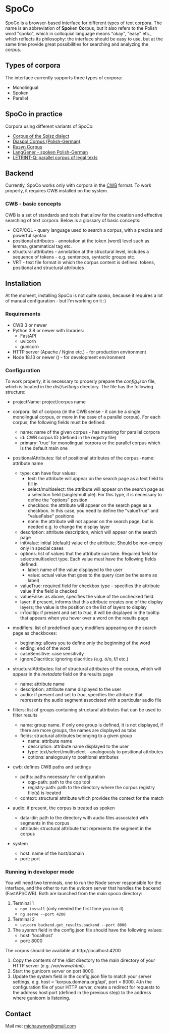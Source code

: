# SpoCo

SpoCo is a browser-based interface for different types of text corpora. The name is an abbreviation of **Spo**ken **Co**rpus, but it also refers to the Polish word "spoko", which in colloquial language means "okay", "easy" etc., which reflects its philosophy: the interface should be easy to use, but at the same time provide great possibilities for searching and analyzing the corpus.

## Types of corpora

The interface currently supports three types of corpora:

* Monolingual
* Spoken
* Parallel

## SpoCo in practice

Corpora using different variants of SpoCo:

* [Corpus of the Spisz dialect]()
* [Diaspol Corpus (Polish-German)](http://www.diaspol.uw.edu.pl/polniem)
* [Rusyn Corpus](https://www.russinisch.uni-freiburg.de/corpus)
* [LangGener - spoken Polish-German](https://langgener.ijp.pan.pl)
* [LETRINT-Q: parallel corpus of legal texts](https://letrint.unige.ch/LETRINT-Q/)

## Backend

Currently, SpoCo works only with corpora in the [CWB](https://cwb.sourceforge.io/) format. To work properly, it requires CWB installed on the system.

### CWB - basic concepts

CWB is a set of standards and tools that allow for the creation and effective searching of text corpora. Below is a glossary of basic concepts:

* CQP/CQL - query language used to search a corpus, with a precise and powerful syntax
* positional attributes - annotation at the token (word) level such as lemma, grammatical tag etc.
* structural attributes - annotation at the structural level, includes a sequence of tokens - e.g. sentences, syntactic groups etc.
* VRT - text file format in which the corpus content is defined: tokens, positional and structural attributes

## Installation

At the moment, installing SpoCo is not quite *spoko*, because it requires a lot of manual configuration - but I'm working on it :)

### Requirements

- CWB 3 or newer
- Python 3.8 or newer with libraries:
    - FastAPI
    - uvicorn
    - gunicorn
- HTTP server (Apache / Nginx etc.) - for production environment
- Node 18.13 or newer () - for development environment

### Configuration

To work properly, it is necessary to properly prepare the *config.json* file, which is located in the *dist/settings* directory. The file has the following structure:

- projectName: project/corpus name

- corpora: list of corpora (in the CWB sense - it can be a single monolingual corpus, or more in the case of a parallel corpus). For each corpus, the following fields must be defined:

    - name: name of the given corpus - has meaning for parallel corpora
    - id: CWB corpus ID (defined in the registry file)
    - primary: 'true' for monolingual corpora or the parallel corpus which is the default main one

- positionalAttributes: list of positional attributes of the corpus
    -name: attribute name
    - type: can have four values:
        - text: the attribute will appear on the search page as a text field to fill in
        - select/multiselect: the attribute will appear on the search page as a selection field (single/multiple). For this type, it is necessary to define the "options" position
        - checkbox: the attribute will appear on the search page as a checkbox. In  this case, you need to define the "valueTrue" and "valueFalse" positions
        - none: the attribute will not appear on the search page, but is needed e.g. to change the display layer
    - description: attribute description, which will appear on the search page
    - initValue: initial (default) value of the attribute. Should be non-empty only in special cases
    - options: list of values that the attribute can take. Required field for select/multiselect type. Each value must have the following fields defined:
        - label: name of the value displayed to the user
        - value: actual value that goes to the query (can be the same as label)
    - valueTrue: required field for checkbox type - specifies the attribute value if the field is checked
    - valueFalse: as above, specifies the value of the unchecked field
    - layer: if present, informs that this attribute creates one of the display layers; the value is the position on the list of layers to display
    - inTooltip: if present and set to *true*, it will be displayed in the tooltip that appears when you hover over a word on the results page
- modifiers: list of predefined query modifiers appearing on the search page as checkboxes:
    - beginning: allows you to define only the beginning of the word
    - ending: end of the word
    - caseSensitive: case sensitivity
    - ignoreDiacritics: ignoring diacritics (e.g. ó/o, ł/l etc.)
- structuralAttributes: list of structural attributes of the corpus, which will appear in the *metadata* field on the results page
    - name: attribute name
    - description: attribute name displayed to the user
    - audio: if present and set to *true*, specifies the attribute that represents the audio segment associated with a particular audio file
- filters: list of groups containing structural attributes that can be used to filter results
    - name: group name. If only one group is defined, it is not displayed, if there are more groups, the names are displayed as tabs
    - fields: structural attributes belonging to a given group
        - name: attribute name
        - description: attribute name displayed to the user
        - type: text/select/multiselect - analogously to positional attributes
        - options: analogously to positional attributes
- cwb: defines CWB paths and settings
    - paths: paths necessary for configuration
        - cqp-path: path to the cqp tool
        - registry-path: path to the directory where the corpus registry file(s) is located
    - context: structural attribute which provides the context for the match
- audio: if present, the corpus is treated as spoken
    - data-dir: path to the directory with audio files associated with segments in the corpus
    - attribute: structural attribute that represents the segment in the corpus
- system
    - host: name of the host/domain
    - port: port

### Running in developer mode

You will need two terminals, one to run the Node server responsible for the interface, and the other to run the uvicorn server that handles the backend (FastAPI/CWB). Both are launched from the main spoco directory:

1. Terminal 1
    - `npm install` (only needed the first time you run it)
    - `ng serve --port 4200`
2. Terminal 2
    - `uvicorn backend.get_results.backend --port 8000`
3. The *system* field in the config.json file should have the following values:
    - host: 'localhost'
    - port: 8000

The corpus should be available at http://localhost:4200

1. Copy the contents of the /dist directory to the main directory of your HTTP server (e.g. */var/www/html*).
2. Start the gunicorn server on port 8000.
3. Update the system field in the config.json file to match your server settings, e.g. host = 'korpus.domena.org/api', port = 8000.
4.In the configuration file of your HTTP server, create a redirect for requests to the address host:port (defined in the previous step) to the address where gunicorn is listening.


## Contact

Mail me: michauwww@gmail.com
